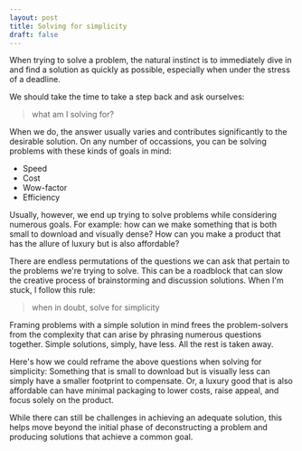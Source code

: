```yaml
---
layout: post
title: Solving for simplicity
draft: false
---
```


When trying to solve a problem, the natural instinct is to immediately dive in and find a solution as quickly as possible, especially when under the stress of a deadline.

We should take the time to take a step back and ask ourselves:

> what am I solving for?

When we do, the answer usually varies and contributes significantly to the desirable solution.  On any number of occassions, you can be solving problems with these kinds of goals in mind:

* Speed
* Cost
* Wow-factor
* Efficiency

Usually, however, we end up trying to solve problems while considering numerous goals.  For example: how can we make something that is both small to download and visually dense?  How can you make a product that has the allure of luxury but is also affordable?

There are endless permutations of the questions we can ask that pertain to the problems we're trying to solve.  This can be a roadblock that can slow the creative process of brainstorming and discussion solutions.  When I'm stuck, I follow this rule:

> when in doubt, solve for simplicity

Framing problems with a simple solution in mind frees the problem-solvers from the complexity that can arise by phrasing numerous questions together.  Simple solutions, simply, have less.  All the rest is taken away.

Here's how we could reframe the above questions when solving for simplicity:  Something that is small to download but is visually less can simply have a smaller footprint to compensate.  Or, a luxury good that is also affordable can have minimal packaging to lower costs, raise appeal, and focus solely on the product.

While there can still be challenges in achieving an adequate solution, this helps move beyond the initial phase of deconstructing a problem and producing solutions that achieve a common goal.